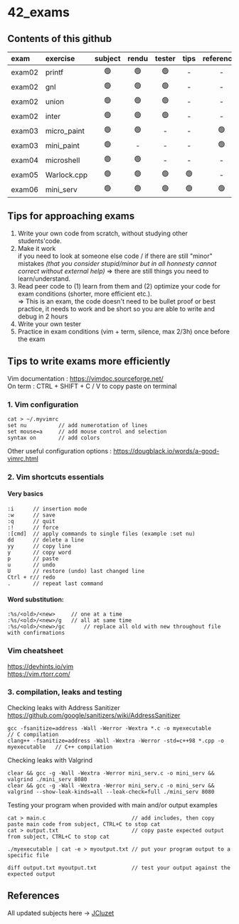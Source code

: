 # 42_exams
## Contents of this github
| exam   | exercise | subject | rendu | tester | tips | references |  
| :- | :- | :-: | :-: | :-: | :-: | :-: |   
| exam02 | printf | :green_circle: | :green_circle: | :green_circle: | - | - |
| exam02 | gnl | :green_circle: | :green_circle: | :green_circle: | - | - |
| exam02 | union | :green_circle: | :green_circle: | :green_circle: | - | - |
| exam02 | inter | :green_circle: | :green_circle: | :green_circle: | - | - |
| exam03 | micro_paint | :green_circle: | :green_circle: | - | - | :green_circle: |
| exam03 | mini_paint | :green_circle: | - | - |  - | :green_circle: |
| exam04 | microshell | :green_circle: | :green_circle: | - | -  | - |
| exam05 | Warlock.cpp | :green_circle: | :green_circle: | :green_circle: | :green_circle: | - |
| exam06 | mini_serv | :green_circle: | :green_circle: | :green_circle: | :green_circle: | :green_circle: |


## Tips for approaching exams
1. Write your own code from scratch, without studying other students'code.
2. Make it work  
    if you need to look at someone else code / if there are still "minor" mistakes <i>(that you consider stupid/minor but in all honnesty cannot correct without external help)</i> => there are still things you need to learn/understand.
3. Read peer code to (1) learn from them and (2) optimize your code for exam conditions (shorter, more efficient etc.).  
    => This is an exam, the code doesn't need to be bullet proof or best practice, it needs to work and be short so you are able to write and debug in 2 hours  
4. Write your own tester
5. Practice in exam conditions (vim + term, silence, max 2/3h) once before the exam  

## Tips to write exams more efficiently
Vim documentation : https://vimdoc.sourceforge.net/  
On term : CTRL + SHIFT + C / V to copy paste on terminal

### 1. Vim configuration
    cat > ~/.myvimrc
    set nu          // add numerotation of lines
    set mouse=a     // add mouse control and selection
    syntax on       // add colors

Other useful configuration options : https://dougblack.io/words/a-good-vimrc.html

### 2. Vim shortcuts essentials
####    Very basics 
    :i      // insertion mode
    :w      // save 
    :q      // quit
    :!      // force
    :[cmd]  // apply commands to single files (example :set nu)
    dd      // delete a line
    yy      // copy line
    y       // copy word
    p       // paste
    u       // undo
    U       // restore (undo) last changed line
    Ctrl + r// redo
    .       // repeat last command
####    Word substitution:
    :%s/<old>/<new>	    // one at a time
    :%s/<old>/<new>/g   // all at same time
    :%s/<old>/<new>/gc      // replace all old with new throughout file with confirmations

###     Vim cheatsheet
https://devhints.io/vim  
https://vim.rtorr.com/

### 3. compilation, leaks and testing

Checking leaks with Address Sanitizer  
https://github.com/google/sanitizers/wiki/AddressSanitizer

    gcc -fsanitize=address -Wall -Werror -Wextra *.c -o myexecutable                    // C compilation
    clang++ -fsanitize=address -Wall -Wextra -Werror -std=c++98 *.cpp -o myexecutable   // C++ compilation
Checking leaks with Valgrind

    clear && gcc -g -Wall -Wextra -Werror mini_serv.c -o mini_serv && valgrind ./mini_serv 8080
    clear && gcc -g -Wall -Wextra -Werror mini_serv.c -o mini_serv && valgrind --show-leak-kinds=all --leak-check=full ./mini_serv 8080

Testing your program when provided with main and/or output examples

    cat > main.c                           // add includes, then copy paste main code from subject, CTRL+C to stop cat
    cat > output.txt                       // copy paste expected output from subject, CTRL+C to stop cat

    ./myexecutable | cat -e > myoutput.txt // put your program output to a specific file
    
    diff output.txt myoutput.txt           // test your output against the expected output
    

## References
All updated subjects here -> [JCluzet](https://github.com/JCluzet/42_EXAM.git)  